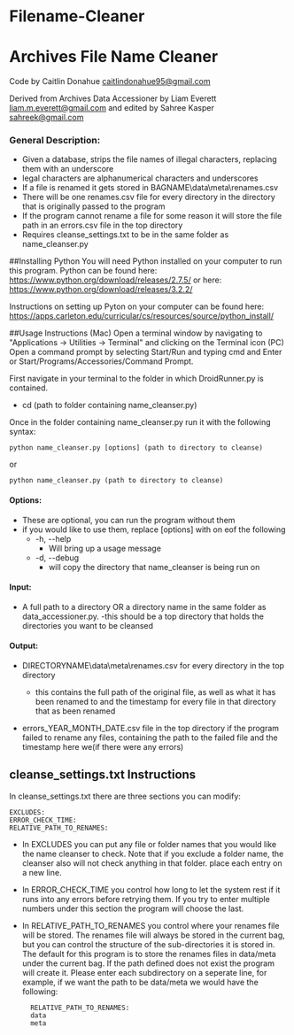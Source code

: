 # Filename-Cleaner
Archives File Name Cleaner
===========================

Code by Caitlin Donahue caitlindonahue95@gmail.com

Derived from Archives Data Accessioner by Liam Everett liam.m.everett@gmail.com and edited by Sahree Kasper sahreek@gmail.com

### General Description:
- Given a database, strips the file names of illegal characters, replacing them with an underscore
- legal characters are alphanumerical characters and underscores
- If a file is renamed it gets stored in BAGNAME\data\meta\renames.csv 
- There will be one renames.csv file for every directory in the directory that is originally passed to the program
- If the program cannot rename a file for some reason it will store the file path in an errors.csv file in the top directory 
- Requires cleanse_settings.txt to be in the same folder as name_cleanser.py

##Installing Python
You will need Python installed on your computer to run this program.
Python can be found here: https://www.python.org/download/releases/2.7.5/
or here: https://www.python.org/download/releases/3.2.2/

Instructions on setting up Pyton on your computer can be found here: https://apps.carleton.edu/curricular/cs/resources/source/python_install/


##Usage Instructions
(Mac) Open a terminal window by navigating to "Applications -> Utilities -> Terminal" and clicking on the Terminal icon
(PC) Open a command prompt by selecting Start/Run and typing cmd and Enter or Start/Programs/Accessories/Command Prompt.

First navigate in your terminal to the folder in which DroidRunner.py is contained.
- cd (path to folder containing name_cleanser.py)

Once in the folder containing name_cleanser.py run it with the following syntax:

    python name_cleanser.py [options] (path to directory to cleanse)
    
or

    python name_cleanser.py (path to directory to cleanse)
    

#### Options:
- These are optional, you can run the program without them
- if you would like to use them, replace [options] with on eof the following
    - -h, --help
        - Will bring up a usage message
    - -d, --debug
        - will copy the directory that name_cleanser is being run on 

#### Input:
 - A full path to a directory OR a directory name in the same folder as data_accessioner.py. 
    -this should be a top directory that holds the directories you want to be cleansed


#### Output:
- DIRECTORYNAME\data\meta\renames.csv for every directory in the top directory
    - this contains the full path of the original file, as well as what it has been renamed to and the timestamp for every file in that directory that as been renamed
    
- errors_YEAR_MONTH_DATE.csv file in the top directory if the program failed to rename any files, containing the path to the failed file and the timestamp here we(if there were any errors)


cleanse_settings.txt Instructions
---------------------------------

In cleanse_settings.txt there are three sections you can modify:

    EXCLUDES:
    ERROR_CHECK_TIME:
    RELATIVE_PATH_TO_RENAMES:

- In EXCLUDES you can put any file or folder names that you would like the name cleanser to check. Note that if you exclude a folder name, the cleanser also will not check anything in that folder. place each entry on a new line.

- In ERROR_CHECK_TIME you control how long to let the system rest if it runs into any errors before retrying them. If you try to enter multiple numbers under this section the program will choose the last.

- In RELATIVE_PATH_TO_RENAMES you control where your renames file will be stored. The renames file will always be stored in the current bag, but you can control the structure of the sub-directories it is stored in. The default for this program is to store the renames files in data/meta under the current bag. If the path defined does not exist the program will create it. Please enter each subdirectory on a seperate line, for example, if we want the path to be data/meta we would have the following:

        RELATIVE_PATH_TO_RENAMES:
        data
        meta

